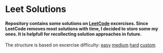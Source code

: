 # Leet Solutions

#### Repository contains some solutions on [LeetCode](https://leetcode.com/) excercises. Since LeetCode removes most solutions with time, I decided to store some my ones. It is helpfull for recollecting solution approaches in future.

The structure is based on excercise difficulty:
[easy](easy)
[medium](medium)
[hard](hard)
[custom](custom)